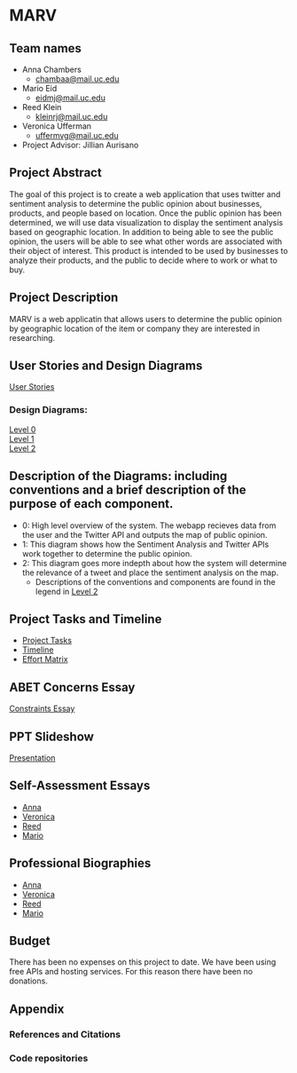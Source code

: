 # MARV
## Team names
* Anna Chambers 
  * chambaa@mail.uc.edu
* Mario Eid
  * eidmj@mail.uc.edu
* Reed Klein
  * kleinrj@mail.uc.edu
* Veronica Ufferman
  * uffermvg@mail.uc.edu
* Project Advisor: Jillian Aurisano

## Project Abstract
The goal of this project is to create a web application that uses twitter and sentiment analysis to determine the public opinion about businesses, products, and people based on location. Once the public opinion has been determined, we will use data visualization to display the sentiment analysis based on geographic location. In addition to being able to see the public opinion, the users will be able to see what other words are associated with their object of interest. This product is intended to be used by businesses to analyze their products, and the public to decide where to work or what to buy.

## Project Description
MARV is a web applicatin that allows users to determine the public opinion by geographic location of the item or company they are interested in researching.

## User Stories and Design Diagrams
[User Stories](./User_Stories.md)

### Design Diagrams: 
[Level 0](./Design_diagrams/D0.png)<br/>
[Level 1](./Design_diagrams/D1.png)<br/>
[Level 2](./Design_diagrams/D2.png)<br/>

## Description of the Diagrams: including conventions and a brief description of the purpose of each component.
* 0: High level overview of the system. The webapp recieves data from the user and the Twitter API and outputs the map of public opinion.
* 1: This diagram shows how the Sentiment Analysis and Twitter APIs work together to determine the public opinion.
* 2: This diagram goes more indepth about how the system will determine the relevance of a tweet and place the sentiment analysis on the map.
  * Descriptions of the conventions and components are found in the legend in [Level 2](./Design_diagrams/D2.png)

## Project Tasks and Timeline
* [Project Tasks](./Tasklist.md)
* [Timeline](./Milestones-Timeline-EffortMatrix.md)
* [Effort Matrix](./Milestones-Timeline-EffortMatrix.md)

## ABET Concerns Essay
[Constraints Essay](./constraints.md)

## PPT Slideshow
[Presentation](./Senior_Design_Presentation_MARV.pdf)

## Self-Assessment Essays
* [Anna](./HW-Essays/Individual_Capstone_Assessment_Chambers.pdf)
* [Veronica](./HW-Essays/Individual_Capstone_Assessment_Ufferman.pdf)
* [Reed](./HW-Essays/Individual_Capstone_Assessment_Klein.pdf)
* [Mario](./HW-Essays/Individual_Capstone_Assessment_Eid.pdf)

## Professional Biographies
* [Anna](./Professional-Bios/Anna_Chambers.md)
* [Veronica](./Professional-Bios/Veronica_Ufferman.md)
* [Reed](./Professional-Bios/Reed_Klein.md)
* [Mario](./Professional-Bios/mario_eid.md)

## Budget
There has been no expenses on this project to date. We have been using free APIs and hosting services. For this reason there have been no donations.

## Appendix
### References and Citations
### Code repositories
